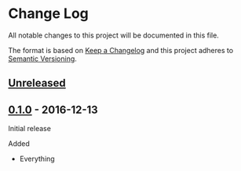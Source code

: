 # Change Log

All notable changes to this project will be documented in this file.

The format is based on [Keep a Changelog](http://keepachangelog.com/)
and this project adheres to [Semantic Versioning](http://semver.org/).

## [Unreleased]

[Unreleased]: https://github.com/atomist-contrib/xp-atomist-rugs/compare/0.1.0...HEAD

## [0.1.0] - 2016-12-13

[0.1.0]: https://github.com/atomist-contrib/xp-atomist-rugs/tree/0.1.0

Initial release

Added

-   Everything
